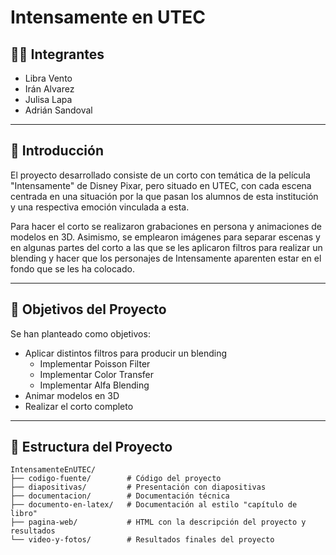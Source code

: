 # Intensamente en UTEC

## 👩‍💻 Integrantes

* Libra Vento
* Irán Alvarez
* Julisa Lapa
* Adrián Sandoval

---

## 📌 Introducción

El proyecto desarrollado consiste de un corto con temática de la película "Intensamente" de Disney Pixar, pero situado en UTEC, con cada escena centrada en una situación por la que pasan los alumnos de esta institución y una respectiva emoción vinculada a esta.

Para hacer el corto se realizaron grabaciones en persona y animaciones de modelos en 3D. Asimismo, se emplearon imágenes para separar escenas y en algunas partes del corto a las que se les aplicaron filtros para realizar un blending y hacer que los personajes de Intensamente aparenten estar en el fondo que se les ha colocado.

---

## 🎯 Objetivos del Proyecto

Se han planteado como objetivos:
* Aplicar distintos filtros para producir un blending
  * Implementar Poisson Filter
  * Implementar Color Transfer
  * Implementar Alfa Blending
* Animar modelos en 3D
* Realizar el corto completo

---

## 📂 Estructura del Proyecto
```
IntensamenteEnUTEC/
├── codigo-fuente/        # Código del proyecto
├── diapositivas/         # Presentación con diapositivas
├── documentacion/        # Documentación técnica
├── documento-en-latex/   # Documentación al estilo "capítulo de libro"
├── pagina-web/           # HTML con la descripción del proyecto y resultados
└── video-y-fotos/        # Resultados finales del proyecto
```
